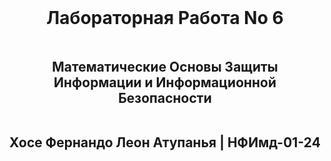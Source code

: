 <div style="display: flex; flex-direction: column; justify-content: center; align-items: center; height: 100vh; text-align: center;">
  <h1><strong>Лабораторная Pабота No 6</strong></h1>
  <h2><strong>Математические Основы Защиты Информации и Информационной Безопасности</strong></h2>
  <h2>Хосе Фернандо Леон Атупанья | НФИмд-01-24</h2>
</div>

## **Содержание**

1. Цель работы
2. Выполнение лабораторной работы
3. Выводы

## **1. Цель работы**

Ознакомиться с алгоритмом разложения чисел на множители. И написать код, соответствующий этому процессу (лабораторная работа 6).


## **2. Выполнение лабораторной работы**

### *Алгоритм, реализующий p-метод Полладла*

В этой отчете следующий код реализует p-метод Полларда для целочисленной факторизации. Этот алгоритм определяет нетривиальный множитель заданного целого числа n, используя псевдослучайную функцию f(x) со сжимающими свойствами. Ниже приведена подробная реализация в Julia с последующим объяснением.

![Рис. 1: Переменные программы](./img/1.PNG)

Функция GCD:

Вспомогательная функция gcd(a, b) определена для вычисления наибольшего общего делителя двух целых чисел с использованием евклидова алгоритма.

![Рис. 1: Переменные программы](./img/2.PNG)

Функция p-метода Полларда:

Основная функция pollards_p_method(n, c, f) принимает в качестве входных данных:
n: число для разложения на множители.
c: Начальное значение для алгоритма
f: Псевдослучайная функция сжатия.

![Рис. 1: Переменные программы](./img/3.PNG)

Затем введенная строка преобразуется в целое число с помощью синтаксического анализа (Int, n) и сохраняется в num1. Мы вызываем нашу функцию с аргументом num1, чтобы получить результат.

![Рис. 1: Переменные программы](./img/4.PNG)

Алгоритм итеративно вычисляет обновления для переменных
a и b, используя функцию f(x). Переменная b обновляется дважды за итерацию, чтобы обеспечить необходимое расхождение между a и b.

Итеративный цикл:

На каждой итерации вычисляется наибольший общий делитель (НОД) ∣a−b∣ и
n:
Если 1< d < n, алгоритм возвращает d как нетривиальный множитель n.
Если d=n, это означает, что коэффициент не найден, и алгоритм завершает работу.
Если d=1, процесс продолжается.

![Рис. 1: Переменные программы](./img/5.PNG)

Код протестирован с помощью:
n=1359331,
c=1 и f(x)=x ^ 2 + 5.
Алгоритм успешно идентифицирует число 1181 как нетривиальный делитель числа 1359331.

![Рис. 1: Переменные программы](./img/6.PNG)

![Рис. 1: Переменные программы](./img/7.PNG)

После запуска кода с параметрами примера будет получен следующий результат:

OUTPUT:

![Рис. 1: Переменные программы](./img/8.PNG)

## 3. Выводы

В этом упражнении p-метод Полларда был реализован в Julia для разложения целых чисел на множители. Алгоритм успешно продемонстрировал свою способность находить нетривиальные делители составных чисел, используя псевдослучайные итеративные обновления и свойства наибольшего общего делителя. Используя пример с n=1359331, алгоритм определил 
1181 как нетривиальный фактор, подтверждающий его эффективность.

Реализация демонстрирует эффективность p-метода Полларда в сценариях, где традиционные методы факторизации могут быть дорогостоящими с точки зрения вычислений. Использование в методе простых арифметических операций и модульных сокращений делает его интуитивно понятным и вычислительно эффективным для целых чисел среднего размера.

Это упражнение подчеркивает практическую полезность алгоритмов теории чисел в вычислительной математике, криптографии и решении задач. Кроме того, оно демонстрирует простоту реализации передовых математических методов в Julia, подчеркивая пригодность языка для решения математических и алгоритмических задач.


